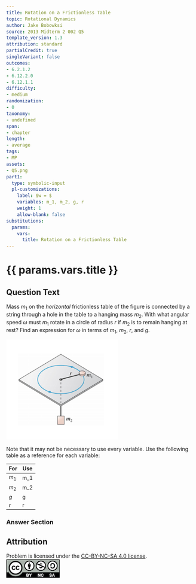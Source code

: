 ```yaml
---
title: Rotation on a Frictionless Table
topic: Rotational Dynamics
author: Jake Bobowksi
source: 2013 Midterm 2 002 Q5
template_version: 1.3
attribution: standard
partialCredit: true
singleVariant: false
outcomes:
- 6.2.1.2
- 6.12.2.0
- 6.12.1.1
difficulty:
- medium
randomization:
- 0
taxonomy:
- undefined
span:
- chapter
length:
- average
tags:
- MP
assets:
- Q5.png
part1:
  type: symbolic-input
  pl-customizations:
    label: $w = $
    variables: m_1, m_2, g, r
    weight: 1
    allow-blank: false
substitutions:
  params:
    vars:
      title: Rotation on a Frictionless Table
---
```

# {{ params.vars.title }}

## Question Text

Mass $m_1$ on the $horizontal$ frictionless table of the figure is connected by a string through a hole in the table to a hanging mass $m_2$. With what angular speed $\omega$ must $m_1$ rotate in a circle of radius $r$ if $m_2$ is to remain hanging at rest? Find an expression for $\omega$ in terms of $m_1$, $m_2$, $r$, and $g$.

<img src="Q5.png" width=300 alt = "A mass (m1) is shown rotating in a circle of radius r on a table, connected to m2 through a hole in the table.">

Note that it may not be necessary to use every variable. Use the following table as a reference for each variable:

| For  | Use   |
|----------|-------|
| $m_1$  | m_1  |
| $m_2$  | m_2  |
| $g$  | g  |
| $r$  | r  |

### Answer Section

## Attribution

Problem is licensed under the [CC-BY-NC-SA 4.0 license](https://creativecommons.org/licenses/by-nc-sa/4.0/).<br> ![The Creative Commons 4.0 license requiring attribution-BY, non-commercial-NC, and share-alike-SA license.](https://raw.githubusercontent.com/firasm/bits/master/by-nc-sa.png)